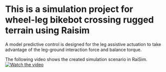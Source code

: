 This is a simulation project for wheel-leg bikebot crossing rugged terrain using Raisim
==========================
A model predictive control is designed for the leg assistive
actuation to take advantage of the leg-ground interaction force
and balance torque.

The following video shows the created simulation scenario in RaiSim.
[![Watch the video](https://user-images.githubusercontent.com/35949664/177945929-40849e89-40bb-4c1d-a30c-74fcec280bb1.png)]([https://youtu.be/T-D1KVIuvjA](https://youtu.be/YZMGbSeeLnE))

